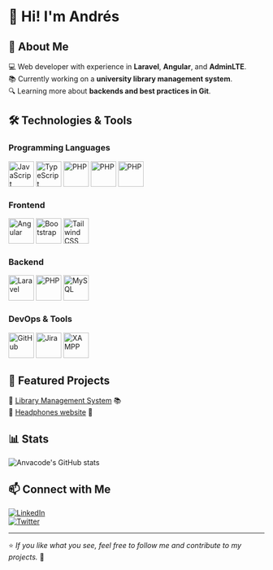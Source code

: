 # 👋 Hi! I'm Andrés

## 🚀 About Me

💻 Web developer with experience in **Laravel**, **Angular**, and **AdminLTE**.  
📚 Currently working on a **university library management system**.  
🔍 Learning more about **backends and best practices in Git**.

## 🛠 Technologies & Tools

### Programming Languages

<p>
  <img src="https://cdn.jsdelivr.net/gh/devicons/devicon/icons/javascript/javascript-original.svg" alt="JavaScript" width="50" height="50"/>
  <img src="https://cdn.jsdelivr.net/gh/devicons/devicon/icons/typescript/typescript-original.svg" alt="TypeScript" width="50" height="50"/>
  <img src="https://cdn.jsdelivr.net/gh/devicons/devicon/icons/php/php-original.svg" alt="PHP" width="50" height="50"/>
  <img src="https://cdn.jsdelivr.net/gh/devicons/devicon/icons/java/java-original.svg" alt="PHP" width="50" height="50"/>
  <img src="https://cdn.jsdelivr.net/gh/devicons/devicon/icons/python/python-original.svg" alt="PHP" width="50" height="50"/>
</p>

### Frontend

<p>
  <img src="https://cdn.jsdelivr.net/gh/devicons/devicon/icons/angularjs/angularjs-original.svg" alt="Angular" width="50" height="50"/>
  <img src="https://cdn.jsdelivr.net/gh/devicons/devicon/icons/bootstrap/bootstrap-original.svg" alt="Bootstrap" width="50" height="50"/>
  <img src="https://cdn.jsdelivr.net/gh/devicons/devicon/icons/tailwindcss/tailwindcss-original.svg" alt="Tailwind CSS" width="50" height="50"/>
</p>

### Backend

<p>
  <img src="https://cdn.jsdelivr.net/gh/devicons/devicon/icons/laravel/laravel-original.svg" alt="Laravel" width="50" height="50"/>
  <img src="https://cdn.jsdelivr.net/gh/devicons/devicon/icons/php/php-original.svg" alt="PHP" width="50" height="50"/>
  <img src="https://cdn.jsdelivr.net/gh/devicons/devicon/icons/mysql/mysql-original.svg" alt="MySQL" width="50" height="50"/>
</p>

### DevOps & Tools

<p>
  <img src="https://cdn.jsdelivr.net/gh/devicons/devicon/icons/github/github-original.svg" alt="GitHub" width="50" height="50"/>
  <img src="https://cdn.jsdelivr.net/gh/devicons/devicon/icons/jira/jira-original.svg" alt="Jira" width="50" height="50"/>
  <img src="https://cdn.jsdelivr.net/gh/devicons/devicon/icons/apache/apache-original.svg" alt="XAMPP" width="50" height="50"/>
</p>

## 📌 Featured Projects

🔹 [Library Management System](https://github.com/your-username/library-management) 📚  
🔹 [Headphones website](https://github.com/anvacode/headphones-website.git) 🚀

## 📊 Stats

![Anvacode's GitHub stats](https://github-readme-stats.vercel.app/api?username=anvacode&show_icons=true&theme=transparent)

## 📫 Connect with Me

[![LinkedIn](https://img.shields.io/badge/LinkedIn-Profile-blue?style=flat&logo=linkedin)](https://www.linkedin.com/in/your-username/)  
[![Twitter](https://img.shields.io/badge/Twitter-@your_username-1DA1F2?style=flat&logo=twitter)](https://twitter.com/your_username)

---
⭐️ *If you like what you see, feel free to follow me and contribute to my projects.* 🚀

